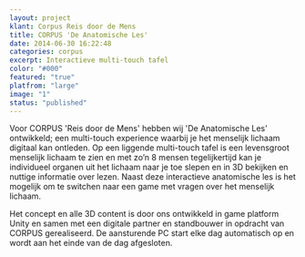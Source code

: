 ```yaml
---
layout: project
klant: Corpus Reis door de Mens
title: CORPUS 'De Anatomische Les'
date: 2014-06-30 16:22:48
categories: corpus
excerpt: Interactieve multi-touch tafel
color: "#000"
featured: "true"
platfrom: "large"
image: "1"
status: "published"
---
```

Voor CORPUS 'Reis door de Mens' hebben wij 'De Anatomische Les' ontwikkeld; een multi-touch experience waarbij je het menselijk lichaam digitaal kan ontleden. Op een liggende multi-touch tafel is een levensgroot menselijk lichaam te zien en met zo’n 8 mensen tegelijkertijd kan je individueel organen uit het lichaam naar je toe slepen en in 3D bekijken en nuttige informatie over lezen. Naast deze interactieve anatomische les is het mogelijk om te switchen naar een game met vragen over het menselijk lichaam.

Het concept en alle 3D content is door ons ontwikkeld in game platform Unity en samen met een digitale partner en standbouwer in opdracht van CORPUS gerealiseerd. De aansturende PC start elke dag automatisch op en wordt aan het einde van de dag afgesloten.
